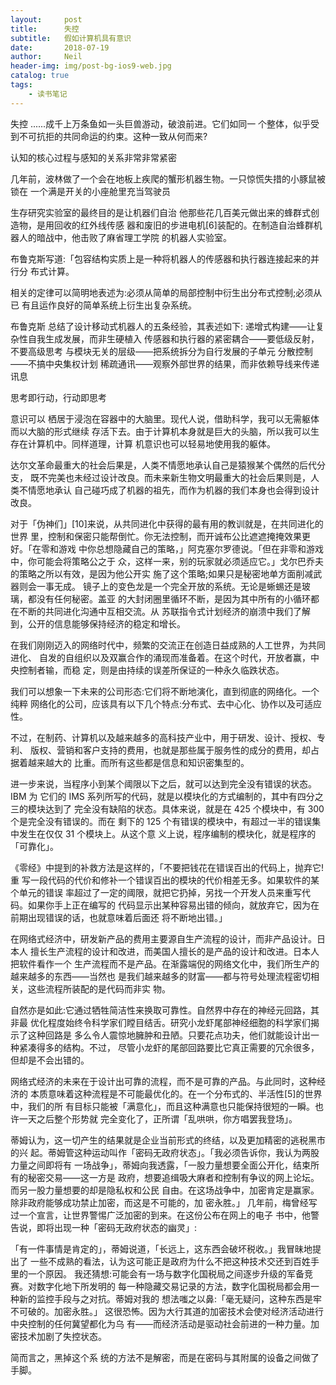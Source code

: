 ```yaml
---
layout:     post
title:      失控
subtitle:   假如计算机具有意识
date:       2018-07-19
author:     Neil
header-img: img/post-bg-ios9-web.jpg
catalog: true
tags:
    - 读书笔记
---
```


失控
......成千上万条鱼如一头巨兽游动，破浪前进。它们如同一 个整体，似乎受到不可抗拒的共同命运的约束。这种一致从何而来? 

认知的核心过程与感知的关系非常非常紧密 

几年前，波林做了一个会在地板上疾爬的蟹形机器生物。一只惊慌失措的小豚鼠被锁在 一个满是开关的小座舱里充当驾驶员 

生存研究实验室的最终目的是让机器们自治 
他那些花几百美元做出来的蜂群式创造物，是用回收的红外线传感 器和废旧的步进电机[6]装配的。在制造自治蜂群机器人的暗战中，他击败了麻省理工学院 的机器人实验室。 

布鲁克斯写道:「包容结构实质上是一种将机器人的传感器和执行器连接起来的并行分 布式计算。 

相关的定律可以简明地表述为:必须从简单的局部控制中衍生出分布式控制;必须从已 有且运作良好的简单系统上衍生出复杂系统。 

布鲁克斯 总结了设计移动式机器人的五条经验，其表述如下: 
递增式构建——让复杂性自我生成发展，而非生硬植入 传感器和执行器的紧密耦合——要低级反射，不要高级思考 与模块无关的层级——把系统拆分为自行发展的子单元 分散控制——不搞中央集权计划 稀疏通讯——观察外部世界的结果，而非依赖导线来传递讯息 

思考即行动，行动即思考 

意识可以 栖居于浸泡在容器中的大脑里。现代人说，借助科学，我可以无需躯体而以大脑的形式继续 存活下去。由于计算机本身就是巨大的头脑，所以我可以生存在计算机中。同样道理，计算 机意识也可以轻易地使用我的躯体。 

达尔文革命最重大的社会后果是，人类不情愿地承认自己是猿猴某个偶然的后代分支， 既不完美也未经过设计改良。而未来新生物文明最重大的社会后果则是，人类不情愿地承认 自己碰巧成了机器的祖先，而作为机器的我们本身也会得到设计改良。 

对于「伪神们」[10]来说，从共同进化中获得的最有用的教训就是，在共同进化的世界 里，控制和保密只能帮倒忙。你无法控制，而开诚布公比遮遮掩掩效果更好。「在零和游戏 中你总想隐藏自己的策略，」阿克塞尔罗德说。「但在非零和游戏中，你可能会将策略公之于 众，这样一来，别的玩家就必须适应它。」戈尔巴乔夫的策略之所以有效，是因为他公开实 施了这个策略;如果只是秘密地单方面削减武器则会一事无成。 
镜子上的变色龙是一个完全开放的系统。无论是蜥蜴还是玻璃，都没有任何秘密。盖亚 的大封闭圈里循环不断，是因为其中所有的小循环都在不断的共同进化沟通中互相交流。从 苏联指令式计划经济的崩溃中我们了解到，公开的信息能够保持经济的稳定和增长。 

在我们刚刚迈入的网络时代中，频繁的交流正在创造日益成熟的人工世界，为共同进化、 自发的自组织以及双赢合作的涌现而准备着。在这个时代，开放者赢，中央控制者输，而稳 定，则是由持续的误差所保证的一种永久临跌状态。 

我们可以想象一下未来的公司形态:它们将不断地演化，直到彻底的网络化。一个纯粹 网络化的公司，应该具有以下几个特点:分布式、去中心化、协作以及可适应性。 

不过，在制药、计算机以及越来越多的高科技产业中，用于研发、设计、授权、专利、 版权、营销和客户支持的费用，也就是那些属于服务性的成分的费用，却占据着越来越大的 比重。而所有这些都是信息和知识密集型的。

进一步来说，当程序小到某个阈限以下之后，就可以达到完全没有错误的状态。IBM 为 它们的 IMS 系列所写的代码，就是以模块化的方式编制的，其中有四分之三的模块达到了 完全没有缺陷的状态。具体来说，就是在 425 个模块中，有 300 个是完全没有错误的。而在 剩下的 125 个有错误的模块中，有超过一半的错误集中发生在仅仅 31 个模块上。从这个意 义上说，程序编制的模块化，就是程序的「可靠化」。 

《零经》中提到的补救方法是这样的，「不要把钱花在错误百出的代码上，抛弃它!重 写一段代码的代价和修补一个错误百出的模块的代价相差无多。如果软件的某个单元的错误 率超过了一定的阈限，就把它扔掉，另找一个开发人员来重写代码。如果你手上正在编写的 代码显示出某种容易出错的倾向，就放弃它，因为在前期出现错误的话，也就意味着后面还 将不断地出错。」 

在网络式经济中，研发新产品的费用主要源自生产流程的设计，而非产品设计。日本人 擅长生产流程的设计和改进，而美国人擅长的是产品的设计和改进。日本人把软件看作一个 生产流程而不是产品。在渐露端倪的网络文化中，我们所生产的越来越多的东西——当然也 是我们越来越多的财富——都与符号处理流程密切相关，这些流程所装配的是代码而非实 物。 

自然亦是如此:它通过牺牲简洁性来换取可靠性。自然界中存在的神经元回路，其非最 优化程度始终令科学家们瞠目结舌。研究小龙虾尾部神经细胞的科学家们揭示了这种回路是 多么令人震惊地臃肿和丑陋。只要花点功夫，他们就能设计出一种紧凑得多的结构。不过， 尽管小龙虾的尾部回路要比它真正需要的冗余很多，但却是不会出错的。 

网络式经济的未来在于设计出可靠的流程，而不是可靠的产品。与此同时，这种经济的 本质意味着这种流程是不可能最优化的。在一个分布式的、半活性[5]的世界中，我们的所 有目标只能被「满意化」，而且这种满意也只能保持很短的一瞬。也许一天之后整个形势就 完全变化了，正所谓「乱哄哄，你方唱罢我登场」。 

蒂姆认为，这一切产生的结果就是企业当前形式的终结，以及更加精密的逃税黑市的兴 
起。蒂姆管这种运动叫作「密码无政府状态」。「我必须告诉你，我认为两股力量之间即将有 一场战争」，蒂姆向我透露，「一股力量想要全面公开化，结束所有的秘密交易——这一方是 政府，想要追缉吸大麻者和控制有争议的网上论坛。而另一股力量想要的却是隐私权和公民 自由。在这场战争中，加密肯定是赢家。除非政府能够成功禁止加密，而这是不可能的，加 密永胜。」 
几年前，梅曾经写过一个宣言，让世界警惕广泛加密的到来。在这份公布在网上的电子 书中，他警告说，即将出现一种「密码无政府状态的幽灵」: 

「有一件事情是肯定的」，蒂姆说道，「长远上，这东西会破坏税收。」我冒昧地提出了 一些不成熟的看法，认为这可能正是政府为什么不把这种技术交还到百姓手里的一个原因。 我还猜想:可能会有一场与数字化国税局之间逐步升级的军备竞赛。对数字化地下所发明的 每一种隐藏交易记录的方法，数字化国税局都会用一种新的监控手段与之对抗。蒂姆对我的 
想法嗤之以鼻:「毫无疑问，这种东西是牢不可破的。加密永胜。」 这很恐怖。因为大行其道的加密技术会使对经济活动进行中央控制的任何冀望都化为乌 
有——而经济活动是驱动社会前进的一种力量。加密技术加剧了失控状态。

简而言之，黑掉这个系 统的方法不是解密，而是在密码与其附属的设备之间做了手脚。